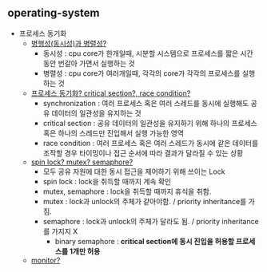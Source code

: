 ## operating-system
- 프로세스 동기화
  - [병행성(동시성)과 병렬성?](https://github.com/Suxxxxhyun/computer-science-archive/blob/main/os/part4/os-learning(1).md)
    - 동시성 : cpu core가 한개일때, 시분할 시스템으로 프로세스를 짧은 시간 동안 번갈아 가면서 실행하는 것
    - 병렬성 : cpu core가 여러개일때, 각각의 core가 각각의 프로세스를 실행하는 것
  - [프로세스 동기화? critical section?, race condition?](https://github.com/Suxxxxhyun/computer-science-archive/blob/main/os/part4/os-learning(2).md)
    - synchronization : 여러 프로세스 혹은 여러 스레드를 동시에 실행해도 공유 데이터의 일관성을 유지하는 것
    - critical section : 공유 데이터의 일관성을 유지하기 위해 하나의 프로세스 혹은 하나의 스레드만 진입해서 실행 가능한 영역
    - race condition : 여러 프로세스 혹은 여러 스레드가 동시에 같은 데이터를 조작할 경우 타이밍이나 접근 순서에 따라 결과가 달라질 수 있는 상황
  - [spin lock? mutex? semaphore?](https://github.com/Suxxxxhyun/computer-science-archive/blob/main/os/part4/os-learning(2).md)
    - 모두 공유 자원에 대한 동시 접근을 제어하기 위해 쓰이는 Lock 
    - spin lock : lock을 취득할 때까지 계속 확인
    - mutex, semaphore : lock을 취득할 때까지 휴식을 취함.
    - mutex : lock과 unlock의 주체가 같아야함. / priority inheritance를 가짐.
    - semaphore : lock과 unlock의 주체가 달라도 됨. / priority inheritance를 가지지 X
      - binary semaphore : **critical section에 동시 진입을 허용할 프로세스를 1개만 허용**
  - [monitor?]()
